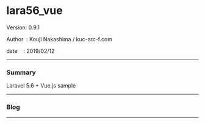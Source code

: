 
# lara56_vue

 Version: 0.9.1

 Author  : Kouji Nakashima / kuc-arc-f.com

 date    : 2019/02/12

***
### Summary

Laravel 5.6 + Vue.js sample

***
### Blog


***

